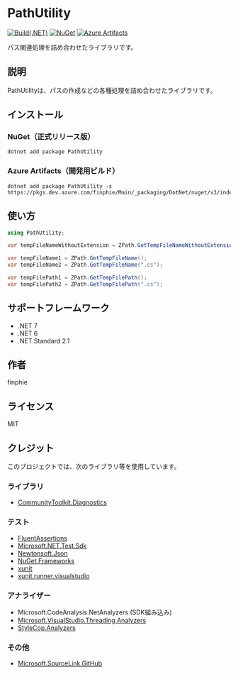 # PathUtility

[![Build(.NET)](https://github.com/finphie/PathUtility/actions/workflows/build-dotnet.yml/badge.svg)](https://github.com/finphie/PathUtility/actions/workflows/build-dotnet.yml)
[![NuGet](https://img.shields.io/nuget/v/PathUtility?color=0078d4&label=NuGet)](https://www.nuget.org/packages/PathUtility/)
[![Azure Artifacts](https://feeds.dev.azure.com/finphie/7af9aa4d-c550-43af-87a5-01539b2d9934/_apis/public/Packaging/Feeds/18cbb017-6f1d-41eb-b9a5-a6dbf411e3f7/Packages/80f310a7-18a5-4a16-9ba4-8acb8568b580/Badge)](https://dev.azure.com/finphie/Main/_packaging?_a=package&feed=18cbb017-6f1d-41eb-b9a5-a6dbf411e3f7&package=80f310a7-18a5-4a16-9ba4-8acb8568b580&preferRelease=true)

パス関連処理を詰め合わせたライブラリです。

## 説明

PathUtilityは、パスの作成などの各種処理を詰め合わせたライブラリです。

## インストール

### NuGet（正式リリース版）

```console
dotnet add package PathUtility
```

### Azure Artifacts（開発用ビルド）

```console
dotnet add package PathUtility -s https://pkgs.dev.azure.com/finphie/Main/_packaging/DotNet/nuget/v3/index.json
```

## 使い方

```csharp
using PathUtility;

var tempFileNameWithoutExtension = ZPath.GetTempFileNameWithoutExtension();

var tempFileName1 = ZPath.GetTempFileName();
var tempFileName2 = ZPath.GetTempFileName(".cs");

var tempFilePath1 = ZPath.GetTempFilePath();
var tempFilePath2 = ZPath.GetTempFilePath(".cs");
```

## サポートフレームワーク

- .NET 7
- .NET 6
- .NET Standard 2.1

## 作者

finphie

## ライセンス

MIT

## クレジット

このプロジェクトでは、次のライブラリ等を使用しています。

### ライブラリ

- [CommunityToolkit.Diagnostics](https://github.com/CommunityToolkit/dotnet)

### テスト

- [FluentAssertions](https://github.com/fluentassertions/fluentassertions)
- [Microsoft.NET.Test.Sdk](https://github.com/microsoft/vstest)
- [Newtonsoft.Json](https://github.com/JamesNK/Newtonsoft.Json)
- [NuGet.Frameworks](https://github.com/NuGet/NuGet.Client)
- [xunit](https://github.com/xunit/xunit)
- [xunit.runner.visualstudio](https://github.com/xunit/visualstudio.xunit)

### アナライザー

- Microsoft.CodeAnalysis.NetAnalyzers (SDK組み込み)
- [Microsoft.VisualStudio.Threading.Analyzers](https://github.com/Microsoft/vs-threading)
- [StyleCop.Analyzers](https://github.com/DotNetAnalyzers/StyleCopAnalyzers)

### その他

- [Microsoft.SourceLink.GitHub](https://github.com/dotnet/sourcelink)
